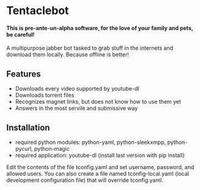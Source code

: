 Tentaclebot
===========

#### This is pre-ante-un-alpha software, for the love of your family and pets, be careful! ####

A multipurpose jabber bot tasked to grab stuff in the internets and download them locally. Because offline is better!

Features
--------

* Downloads every video supported by youtube-dl
* Downloads torrent files 
* Recognizes magnet links, but does not know how to use them yet
* Answers in the most servile and submissive way

Installation
------------

* required python modules: python-yaml, python-sleekxmpp, python-pycurl, python-magic
* required application: youtube-dl (install last version with pip install)

Edit the contents of the file tconfig.yaml and set username, password, and allowed users.
You can also create a file named tconfig-local.yaml (local development configuration file) that will override tconfig.yaml.